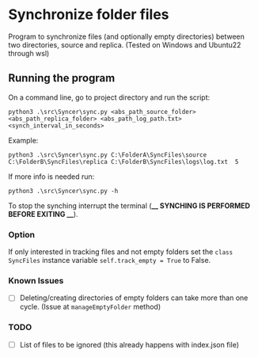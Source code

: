 # Synchronize folder files

Program to synchronize files (and optionally empty directories) between two directories, source and replica. (Tested on Windows and Ubuntu22 through wsl)

## Running the program

On a command line, go to project directory and run the script:
```
python3 .\src\Syncer\sync.py <abs_path_source_folder> <abs_path_replica_folder> <abs_path_log_path.txt> <synch_interval_in_seconds>
```

Example:
```
python3 .\src\Syncer\sync.py C:\FolderA\SyncFiles\source C:\FolderB\SyncFiles\replica C:\FolderB\SyncFiles\logs\log.txt  5
```

If more info is needed run:
```
python3 .\src\Syncer\sync.py -h
```

To stop the synching interrupt the terminal (**__ SYNCHING IS PERFORMED BEFORE EXITING  __**).

### Option

If only interested in tracking files and not empty folders set the `class SyncFiles` instance variable `self.track_empty = True` to False.
        
### Known Issues

- [ ] Deleting/creating directories of empty folders can take more than one cycle. (Issue at `manageEmptyFolder` method)

### TODO

- [ ] List of files to be ignored (this already happens with index.json file) 
